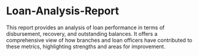# Loan-Analysis-Report
This report provides an analysis of loan performance in terms of disbursement, recovery, and outstanding balances. It offers a comprehensive view of how branches and loan officers have contributed to these metrics, highlighting strengths and areas for improvement.
